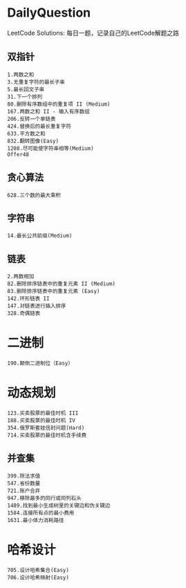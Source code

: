 # DailyQuestion
LeetCode Solutions: 
每日一题，记录自己的LeetCode解题之路

## 双指针
    1.两数之和
    3.无重复字符的最长子串
    5.最长回文子串
    31.下一个排列
    80.删除有序数组中的重复项 II (Medium)
    167.两数之和 II - 输入有序数组
    206.反转一个单链表
    424.替换后的最长重复字符
    633.平方数之和
    832.翻转图像(Easy)
    1208.尽可能使字符串相等(Medium)
    Offer48
    
## 贪心算法
    628.三个数的最大乘积
    
## 字符串
    14.最长公共前缀(Medium)

## 链表
    2.两数相加
    82.删除排序链表中的重复元素 II (Medium)
    83.删除排序链表中的重复元素 (Easy)
    142.环形链表 II
    147.对链表进行插入排序
    328.奇偶链表

# 二进制
    190.颠倒二进制位（Easy）
    
# 动态规划
    123.买卖股票的最佳时机 III
    188.买卖股票的最佳时机 IV
    354.俄罗斯套娃信封问题(Hard)
    714.买卖股票的最佳时机含手续费

## 并查集
    399.除法求值
    547.省份数量
    721.账户合并
    947.移除最多的同行或同列石头
    1489.找到最小生成树里的关键边和伪关键边
    1584.连接所有点的最小费用
    1631.最小体力消耗路径

# 哈希设计
    705.设计哈希集合(Easy)
    706.设计哈希映射(Easy)
    
